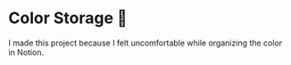 # Color Storage 🎨

I made this project because I felt uncomfortable while organizing the color in Notion.
